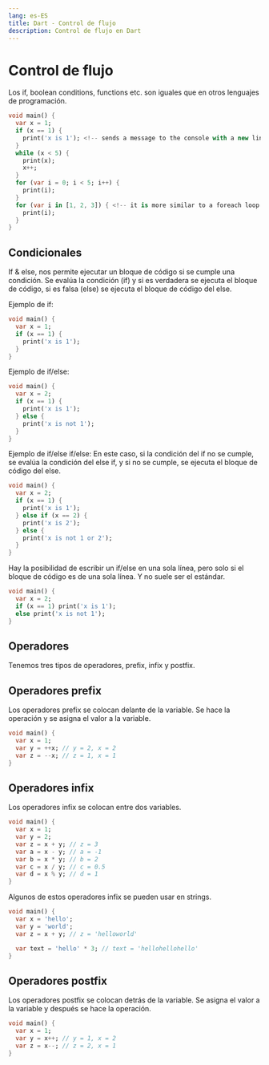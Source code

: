 ```yaml
---
lang: es-ES
title: Dart - Control de flujo
description: Control de flujo en Dart
---
```


# Control de flujo

Los if, boolean conditions, functions etc. son iguales que en otros lenguajes de programación.

```dart
void main() {
  var x = 1;
  if (x == 1) {
    print('x is 1'); <!-- sends a message to the console with a new line after -->
  }
  while (x < 5) {
    print(x);
    x++;
  }
  for (var i = 0; i < 5; i++) {
    print(i);
  }
  for (var i in [1, 2, 3]) { <!-- it is more similar to a foreach loop -->
    print(i);
  }
}
```

## Condicionales

If & else, nos permite ejecutar un bloque de código si se cumple una condición.
Se evalúa la condición (if) y si es verdadera se ejecuta el bloque de código, si es falsa (else) se ejecuta el bloque de código del else.

Ejemplo de if:

```dart
void main() {
  var x = 1;
  if (x == 1) {
    print('x is 1');
  }
}
```

Ejemplo de if/else:

```dart
void main() {
  var x = 2;
  if (x == 1) {
    print('x is 1');
  } else {
    print('x is not 1');
  }
}
```

Ejemplo de if/else if/else:
En este caso, si la condición del if no se cumple, se evalúa la condición del else if, y si no se cumple, se ejecuta el bloque de código del else.

```dart
void main() {
  var x = 2;
  if (x == 1) {
    print('x is 1');
  } else if (x == 2) {
    print('x is 2');
  } else {
    print('x is not 1 or 2');
  }
}
```

Hay la posibilidad de escribir un if/else en una sola línea, pero solo si el bloque de código es de una sola línea. Y no suele ser el estándar.

```dart
void main() {
  var x = 2;
  if (x == 1) print('x is 1');
  else print('x is not 1');
}
```

## Operadores

Tenemos tres tipos de operadores, prefix, infix y postfix.

## Operadores prefix

Los operadores prefix se colocan delante de la variable.
Se hace la operación y se asigna el valor a la variable.

```dart
void main() {
  var x = 1;
  var y = ++x; // y = 2, x = 2
  var z = --x; // z = 1, x = 1
}
```

## Operadores infix

Los operadores infix se colocan entre dos variables.

```dart
void main() {
  var x = 1;
  var y = 2;
  var z = x + y; // z = 3
  var a = x - y; // a = -1
  var b = x * y; // b = 2
  var c = x / y; // c = 0.5
  var d = x % y; // d = 1
}
```

Algunos de estos operadores infix se pueden usar en strings.

```dart
void main() {
  var x = 'hello';
  var y = 'world';
  var z = x + y; // z = 'helloworld'

  var text = 'hello' * 3; // text = 'hellohellohello'
}
```

## Operadores postfix

Los operadores postfix se colocan detrás de la variable.
Se asigna el valor a la variable y después se hace la operación.

```dart
void main() {
  var x = 1;
  var y = x++; // y = 1, x = 2
  var z = x--; // z = 2, x = 1
}
```
